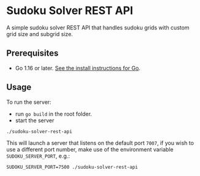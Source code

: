 # Sudoku Solver REST API

A simple sudoku solver REST API that handles sudoku grids with custom grid size and subgrid size.

## Prerequisites

- Go 1.16 or later. [See the install instructions for Go](https://go.dev/doc/install).

## Usage

To run the server:

- run `go build` in the root folder.
- start the server 
```console
./sudoku-solver-rest-api
```

This will launch a server that listens on the default port `7007`, if you wish to use a different port number, make use of the environment variable `SUDOKU_SERVER_PORT`, e.g.:

```console
SUDOKU_SERVER_PORT=7500 ./sudoku-solver-rest-api
```

